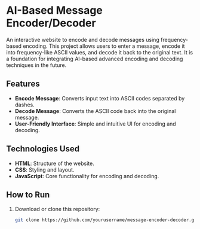 # AI-Based Message Encoder/Decoder

An interactive website to encode and decode messages using frequency-based encoding. This project allows users to enter a message, encode it into frequency-like ASCII values, and decode it back to the original text. It is a foundation for integrating AI-based advanced encoding and decoding techniques in the future.

## Features
- **Encode Message**: Converts input text into ASCII codes separated by dashes.
- **Decode Message**: Converts the ASCII code back into the original message.
- **User-Friendly Interface**: Simple and intuitive UI for encoding and decoding.

## Technologies Used
- **HTML**: Structure of the website.
- **CSS**: Styling and layout.
- **JavaScript**: Core functionality for encoding and decoding.

## How to Run
1. Download or clone this repository:
   ```bash
   git clone https://github.com/yourusername/message-encoder-decoder.git
